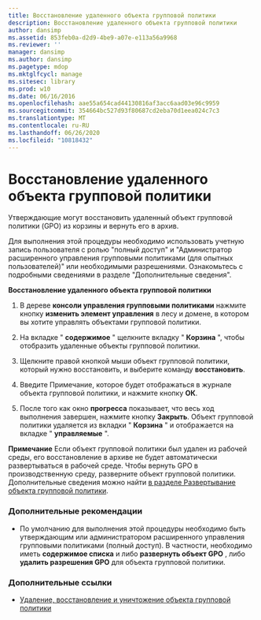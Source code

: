 ```yaml
---
title: Восстановление удаленного объекта групповой политики
description: Восстановление удаленного объекта групповой политики
author: dansimp
ms.assetid: 853feb0a-d2d9-4be9-a07e-e113a56a9968
ms.reviewer: ''
manager: dansimp
ms.author: dansimp
ms.pagetype: mdop
ms.mktglfcycl: manage
ms.sitesec: library
ms.prod: w10
ms.date: 06/16/2016
ms.openlocfilehash: aae55a654cad44130816af3acc6aad03e96c9959
ms.sourcegitcommit: 354664bc527d93f80687cd2eba70d1eea024c7c3
ms.translationtype: MT
ms.contentlocale: ru-RU
ms.lasthandoff: 06/26/2020
ms.locfileid: "10818432"
---
```

# Восстановление удаленного объекта групповой политики


Утверждающие могут восстановить удаленный объект групповой политики (GPO) из корзины и вернуть его в архив.

Для выполнения этой процедуры необходимо использовать учетную запись пользователя с ролью "полный доступ" и "Администратор расширенного управления групповыми политиками (для опытных пользователей)" или необходимыми разрешениями. Ознакомьтесь с подробными сведениями в разделе "Дополнительные сведения".

**Восстановление удаленного объекта групповой политики**

1.  В дереве **консоли управления групповыми политиками** нажмите кнопку **изменить элемент управления** в лесу и домене, в котором вы хотите управлять объектами групповой политики.

2.  На вкладке " **содержимое** " щелкните вкладку " **Корзина** ", чтобы отобразить удаленные объекты групповой политики.

3.  Щелкните правой кнопкой мыши объект групповой политики, который нужно восстановить, и выберите команду **восстановить**.

4.  Введите Примечание, которое будет отображаться в журнале объекта групповой политики, и нажмите кнопку **ОК**.

5.  После того как окно **прогресса** показывает, что весь ход выполнения завершен, нажмите кнопку **Закрыть**. Объект групповой политики удаляется из вкладки " **Корзина** " и отображается на вкладке " **управляемые** ".

**Примечание**  Если объект групповой политики был удален из рабочей среды, его восстановление в архиве не будет автоматически развертываться в рабочей среде. Чтобы вернуть GPO в производственную среду, разверните объект групповой политики. Дополнительные сведения можно найти [в разделе Развертывание объекта групповой политики](deploy-a-gpo-agpm30ops.md).

 

### Дополнительные рекомендации

-   По умолчанию для выполнения этой процедуры необходимо быть утверждающим или администратором расширенного управления групповыми политиками (полный доступ). В частности, необходимо иметь **содержимое списка** и либо **развернуть объект GPO** , либо **удалить разрешения GPO** для объекта групповой политики.

### Дополнительные ссылки

-   [Удаление, восстановление и уничтожение объекта групповой политики](deleting-restoring-or-destroying-a-gpo-agpm30ops.md)

 

 





